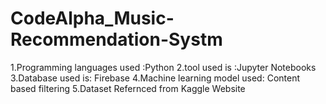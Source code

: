 # CodeAlpha_Music-Recommendation-Systm
1.Programming languages used :Python
2.tool used is :Jupyter Notebooks
3.Database used is: Firebase
4.Machine learning model used: Content based filtering
5.Dataset Refernced from Kaggle Website
